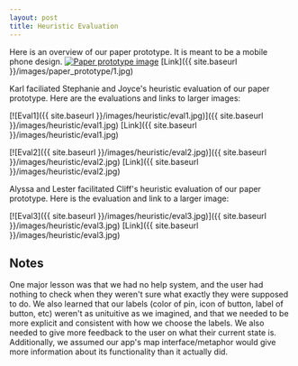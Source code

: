 ```yaml
---
layout: post
title: Heuristic Evaluation
---
```

Here is an overview of our paper prototype. It is meant to be a mobile phone design.
<a href="{{ site.baseurl }}/images/paper_prototype/1.jpg"><img src="{{ site.baseurl }}/images/paper_prototype/1.jpg" alt="Paper prototype image"></a>
[Link]({{ site.baseurl }}/images/paper_prototype/1.jpg)


Karl faciliated Stephanie and Joyce's heuristic evaluation of our paper prototype. Here are the evaluations and links to larger images:

[![Eval1]({{ site.baseurl }}/images/heuristic/eval1.jpg)]({{ site.baseurl }}/images/heuristic/eval1.jpg)
[Link]({{ site.baseurl }}/images/heuristic/eval1.jpg)


[![Eval2]({{ site.baseurl }}/images/heuristic/eval2.jpg)]({{ site.baseurl }}/images/heuristic/eval2.jpg)
[Link]({{ site.baseurl }}/images/heuristic/eval2.jpg)

Alyssa and Lester facilitated Cliff's heuristic evaluation of our paper prototype. Here is the evaluation and link to a larger image:

[![Eval3]({{ site.baseurl }}/images/heuristic/eval3.jpg)]({{ site.baseurl }}/images/heuristic/eval3.jpg)
[Link]({{ site.baseurl }}/images/heuristic/eval3.jpg)

## Notes
One major lesson was that we had no help system, and the user had nothing to check when they weren't sure what exactly they were supposed to do. We also learned that our labels (color of pin, icon of button, label of button, etc) weren't as unituitive as we imagined, and that we needed to be more explicit and consistent with how we choose the labels. We also needed to give more feedback to the user on what their current state is. Additionally, we assumed our app's map interface/metaphor would give more information about its functionality than it actually did.
